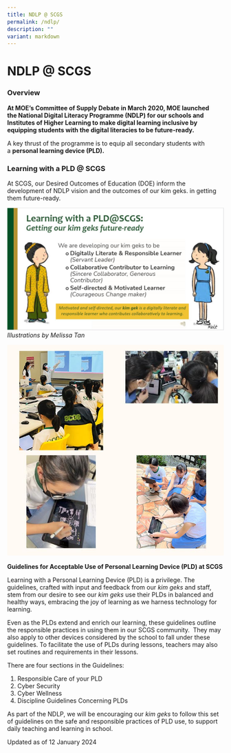 ```yaml
---
title: NDLP @ SCGS
permalink: /ndlp/
description: ""
variant: markdown
---
```

# **NDLP @ SCGS**

### Overview 

**At MOE’s Committee of Supply Debate in March 2020, MOE launched the National Digital Literacy Programme (NDLP) for our schools and Institutes of Higher Learning to make digital learning inclusive by equipping students with the digital literacies to be future-ready.** 

A key thrust of the programme is to equip all secondary students with a **personal learning device (PLD).** 

### Learning with a PLD @ SCGS

At SCGS, our Desired Outcomes of Education (DOE) inform the development of NDLP vision and the outcomes of our kim geks. in getting them future-ready.

![](/images/Getting-our-Kim-Gek-future-ready.jpg)
_Illustrations by Melissa Tan_

![](/images/NDLP_Overview_2024.jpg)

**Guidelines for Acceptable Use of Personal Learning Device (PLD) at SCGS**

Learning with a Personal Learning Device (PLD) is a privilege. The guidelines, crafted with input and feedback from our _kim geks_ and staff, stem from our desire to see our _kim geks_ use their PLDs in balanced and healthy ways, embracing the joy of learning as we harness technology for learning. 

Even as the PLDs extend and enrich our learning, these guidelines outline the responsible practices in using them in our SCGS community.  They may also apply to other devices considered by the school to fall under these guidelines. To facilitate the use of PLDs during lessons, teachers may also set routines and requirements in their lessons.

There are four sections in the Guidelines: 

1.  Responsible Care of your PLD
2.  Cyber Security
3.  Cyber Wellness
4.  Discipline Guidelines Concerning PLDs

As part of the NDLP, we will be encouraging our _kim geks_ to follow this set of guidelines on the safe and responsible practices of PLD use, to support daily teaching and learning in school. 

Updated as of 12 January 2024